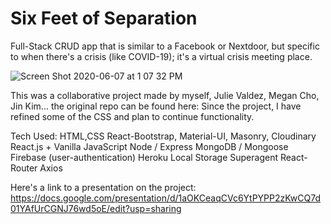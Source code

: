 # Six Feet of Separation

Full-Stack CRUD app that is similar to a Facebook or Nextdoor, but specific to when there's a crisis (like COVID-19); it's a virtual crisis meeting place. 

![Screen Shot 2020-06-07 at 1 07 32 PM](https://user-images.githubusercontent.com/30880308/83979100-bc073e80-a8c0-11ea-9560-d7ffea56a955.png)



This was a collaborative project made by myself, Julie Valdez, Megan Cho, Jin Kim... the original repo can be found here: 
Since the project, I have refined some of the CSS and plan to continue functionality. 

Tech Used: 
HTML,CSS
React-Bootstrap, Material-UI, Masonry, Cloudinary
React.js + Vanilla JavaScript
Node / Express
MongoDB / Mongoose 
Firebase (user-authentication)
Heroku
Local Storage
Superagent 
React-Router
Axios


Here's a link to a presentation on the project: https://docs.google.com/presentation/d/1aOKCeaqCVc6YtPYPP2zKwCQ7d01YAfUrCGNJ76wd5oE/edit?usp=sharing

